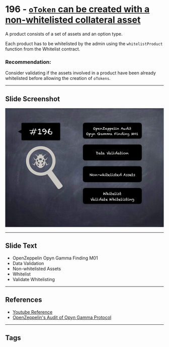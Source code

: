 
# 196 - [`oToken` can be created with a non-whitelisted collateral asset](./`oToken`%20can%20be%20created%20with%20a%20non-whitelisted%20collateral%20asset.md)

A product consists of a set of assets and an option type. 

Each product has to be whitelisted by the admin using the `whitelistProduct` function from the Whitelist contract.


### Recommendation:
Consider validating if the assets involved in a product have been already whitelisted before allowing the creation of `oTokens`.
___
## Slide Screenshot
![196.jpg](../../images/8.%20Audit%20Findings%20201/196.jpg)
___
## Slide Text
- OpenZeppelin Opyn Gamma Finding M01
- Data Validation
- Non-whitelisted Assets
- Whitelist
- Validate Whitelisting
___
## References
- [Youtube Reference](https://youtu.be/0J7KI4WGd0Q?t=852)
- [OpenZeppelin's Audit of Opyn Gamma Protocol](https://blog.openzeppelin.com/opyn-gamma-protocol-audit/)
___
## Tags
